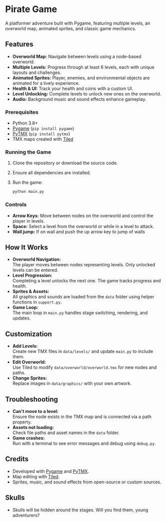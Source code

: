 # Pirate Game

A platformer adventure built with Pygame, featuring multiple levels, an overworld map, animated sprites, and classic game mechanics.

## Features

- **Overworld Map:** Navigate between levels using a node-based overworld.
- **Multiple Levels:** Progress through at least 6 levels, each with unique layouts and challenges.
- **Animated Sprites:** Player, enemies, and environmental objects are animated for a lively experience.
- **Health & UI:** Track your health and coins with a custom UI.
- **Level Unlocking:** Complete levels to unlock new ones on the overworld.
- **Audio:** Background music and sound effects enhance gameplay.

### Prerequisites

- Python 3.8+
- [Pygame](https://www.pygame.org/) (`pip install pygame`)
- [PyTMX](https://github.com/bitcraft/PyTMX) (`pip install pytmx`)
- TMX maps created with [Tiled](https://www.mapeditor.org/)

### Running the Game

1. Clone the repository or download the source code.
2. Ensure all dependencies are installed.
3. Run the game:

   ```sh
   python main.py
   ```

### Controls

- **Arrow Keys:** Move between nodes on the overworld and control the player in levels.
- **Space:** Select a level from the overworld or while in a level to attack.
- **Wall jump:** If on wall and push the up arrow key to jump of walls

## How It Works

- **Overworld Navigation:**  
  The player moves between nodes representing levels. Only unlocked levels can be entered.
- **Level Progression:**  
  Completing a level unlocks the next one. The game tracks progress and health.
- **Sprites & Assets:**  
  All graphics and sounds are loaded from the `data` folder using helper functions in `support.py`.
- **Game Loop:**  
  The main loop in `main.py` handles stage switching, rendering, and updates.

## Customization

- **Add Levels:**  
  Create new TMX files in `data/levels/` and update `main.py` to include them.
- **Edit Overworld:**  
  Use Tiled to modify `data/overworld/overworld.tmx` for new nodes and paths.
- **Change Sprites:**  
  Replace images in `data/graphics/` with your own artwork.

## Troubleshooting

- **Can't move to a level:**  
  Ensure the node exists in the TMX map and is connected via a path property.
- **Assets not loading:**  
  Check file paths and asset names in the `data` folder.
- **Game crashes:**  
  Run with a terminal to see error messages and debug using `debug.py`.

## Credits

- Developed with [Pygame](https://www.pygame.org/) and [PyTMX](https://github.com/bitcraft/PyTMX).
- Map editing with [Tiled](https://www.mapeditor.org/).
- Sprites, music, and sound effects from open-source or custom sources.

## Skulls

- Skulls will be hidden around the stages. Will you find them, young adventurers?